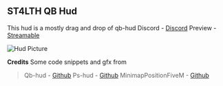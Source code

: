 
## ST4LTH QB Hud

This hud is a mostly drag and drop of qb-hud
Discord - [Discord](https://discord.gg/peYKn8CxHG)
Preview - [Streamable](https://streamable.com/rfjilt)

![Hud Picture](https://i.imgur.com/9ytNqDj.png)


**Credits**
Some code snippets and gfx from 
> Qb-hud - [Github](https://github.com/qbcore-framework/qb-hud)
> Ps-hud - [Github](https://github.com/Project-Sloth/ps-hud)
> MinimapPositionFiveM - [Github](https://github.com/Dalrae1/MinimapPositionFiveM)
